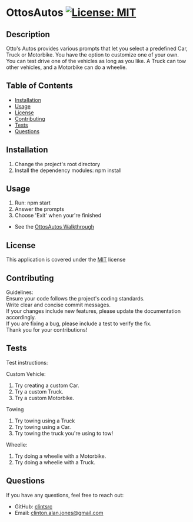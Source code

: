 
# OttosAutos [![License: MIT](https://img.shields.io/badge/License-MIT-yellow.svg)](https://opensource.org/licenses/MIT)

## Description

Otto's Autos provides various prompts that let you select a predefined Car, Truck or Motorbike. You have the option to customize one of your own.  
You can test drive one of the vehicles as long as you like. A Truck can tow other vehicles, and a Motorbike can do a wheelie.

## Table of Contents

- [Installation](#installation)
- [Usage](#usage)
- [License](#license)
- [Contributing](#contributing)
- [Tests](#tests)
- [Questions](#questions)


## Installation

1. Change the project's root directory
2. Install the dependency modules: npm install

## Usage

1. Run: npm start
2. Answer the prompts
3. Choose 'Exit' when your're finished
  
* See the [OttosAutos Walkthrough](https://drive.google.com/file/d/1LaERyMDhP6-J8q0OTHyf95QkQvJzfBkp/view)

## License

This application is covered under the [MIT](https://opensource.org/licenses/MIT) license

## Contributing

Guidelines:  
Ensure your code follows the project's coding standards.  
Write clear and concise commit messages.  
If your changes include new features, please update the documentation accordingly.  
If you are fixing a bug, please include a test to verify the fix.  
Thank you for your contributions!

## Tests

Test instructions:
  
Custom Vehicle:  
1. Try creating a custom Car.  
2. Try a custom Truck.  
3. Try a custom Motorbike.
  
Towing  
1. Try towing using a Truck  
2. Try towing using a Car.  
3. Try towing the truck you're using to tow!
  
Wheelie:  
1. Try doing a wheelie with a Motorbike.  
2. Try doing a wheelie with a Truck.

## Questions

If you have any questions, feel free to reach out: 
- GitHub: [clintsrc](https://github.com/clintsrc)  
- Email: clinton.alan.jones@gmail.com

